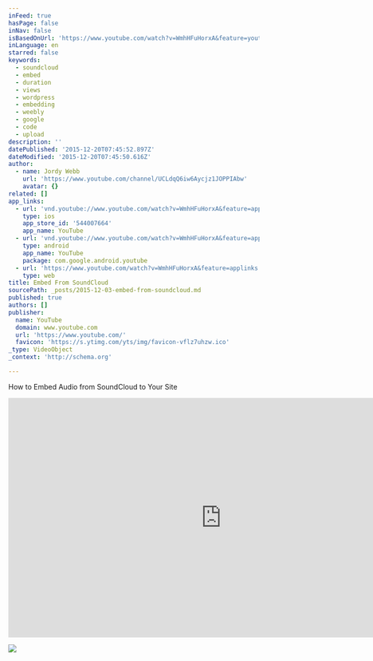 ```yaml
---
inFeed: true
hasPage: false
inNav: false
isBasedOnUrl: 'https://www.youtube.com/watch?v=WmhHFuHorxA&feature=youtu.be'
inLanguage: en
starred: false
keywords:
  - soundcloud
  - embed
  - duration
  - views
  - wordpress
  - embedding
  - weebly
  - google
  - code
  - upload
description: ''
datePublished: '2015-12-20T07:45:52.897Z'
dateModified: '2015-12-20T07:45:50.616Z'
author:
  - name: Jordy Webb
    url: 'https://www.youtube.com/channel/UCLdqQ6iw6Aycjz1JOPPIAbw'
    avatar: {}
related: []
app_links:
  - url: 'vnd.youtube://www.youtube.com/watch?v=WmhHFuHorxA&feature=applinks'
    type: ios
    app_store_id: '544007664'
    app_name: YouTube
  - url: 'vnd.youtube://www.youtube.com/watch?v=WmhHFuHorxA&feature=applinks'
    type: android
    app_name: YouTube
    package: com.google.android.youtube
  - url: 'https://www.youtube.com/watch?v=WmhHFuHorxA&feature=applinks'
    type: web
title: Embed From SoundCloud
sourcePath: _posts/2015-12-03-embed-from-soundcloud.md
published: true
authors: []
publisher:
  name: YouTube
  domain: www.youtube.com
  url: 'https://www.youtube.com/'
  favicon: 'https://s.ytimg.com/yts/img/favicon-vflz7uhzw.ico'
_type: VideoObject
_context: 'http://schema.org'

---
```

How to Embed Audio from SoundCloud to Your Site

<iframe src="https://cdn.embedly.com/widgets/media.html?src=https%3A%2F%2Fwww.youtube.com%2Fembed%2FWmhHFuHorxA%3Ffeature%3Doembed&amp;url=https%3A%2F%2Fwww.youtube.com%2Fwatch%3Fv%3DWmhHFuHorxA%26feature%3Dyoutu.be&amp;image=https%3A%2F%2Fi.ytimg.com%2Fvi%2FWmhHFuHorxA%2Fhqdefault.jpg&amp;key=b7d04c9b404c499eba89ee7072e1c4f7&amp;type=text%2Fhtml&amp;schema=youtube" width="854" height="480" scrolling="no" frameborder="0" allowfullscreen="allowfullscreen" style=""></iframe>

![](https://the-grid-user-content.s3-us-west-2.amazonaws.com/6745ff6b-156a-4ecb-9d4a-73fdfa109ce4.png)